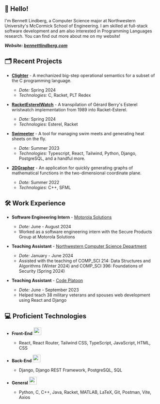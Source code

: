 ## 👋 Hello!

I'm Bennett Lindberg, a Computer Science major at Northwestern University's McCormick School of Engineering. I am skilled at full-stack software development and am also interested in Programming Languages research. You can find out more about me on my website!

***Website: [bennettlindberg.com](https://bennettlindberg.com)***

## 🗂️ Recent Projects

- **[Clighter](https://github.com/bennettlindberg/Clighter)** - A mechanized big-step operational semantics for a subset of the C programming language.
  - _Date:_ Spring 2024
  - _Technologies:_ C, Racket, PLT Redex
 
- **[RacketEsterelWatch](https://github.com/bennettlindberg/RacketEsterelWatch)** - A transpilation of Gérard Berry's Esterel wristwatch implementation from 1989 into Racket-Esterel.
  - _Date:_ Spring 2024
  - _Technologies:_ Esterel, Racket

- **[Swimeeter](https://github.com/bennettlindberg/Swimeeter)** - A tool for managing swim meets and generating heat sheets on the fly.
  - _Date:_ Summer 2023
  - _Technologies:_ Typescript, React, Tailwind, Python, Django, PostgreSQL, and a handful more.

- **[2DGrapher](https://github.com/bennettlindberg/2DGrapher)** - An application for quickly generating graphs of mathematical functions in the two-dimensional coordinate plane.
  - _Date:_ Summer 2022
  - _Technologies:_ C++, SFML
 
## 🛠️ Work Experience

- **Software Engineering Intern** - [Motorola Solutions](https://www.motorolasolutions.com/en_us.html)
  - _Date:_ June - August 2024
  - Worked as a software engineering intern with the Secure Products Group at Motorola Solutions
 
- **Teaching Assistant** - [Northwestern Computer Science Department](https://www.mccormick.northwestern.edu/computer-science/)
  - _Date:_ January - June 2024
  - Assisted with the teaching of COMP_SCI 214: Data Structures and Algorithms (Winter 2024) and COMP_SCI 396: Foundations of Security (Spring 2024)

- **Teaching Assistant** - [Code Platoon](https://www.codeplatoon.org/)
  - _Date:_ June - September 2023
  - Helped teach 38 military veterans and spouses web development using React and Django

## 💻 Proficient Technologies

- **Front-End** <a href="https://skillicons.dev"><img height="25" src="https://skillicons.dev/icons?i=react,tailwind,ts,js,html,css&theme=light" /></a>
  - React, React Router, Tailwind CSS, TypeScript, JavaScript, HTML, CSS

- **Back-End** <a href="https://skillicons.dev"><img height="25" src="https://skillicons.dev/icons?i=django,postgres&theme=light" /></a>
  - Django, Django REST Framework, PostgreSQL, SQL

- **General** <a href="https://skillicons.dev"><img height="25" src="https://skillicons.dev/icons?i=python,c,cpp,java,matlab,latex,git,postman,vite&theme=light" /></a>
  - Python, C, C++, Java, Racket, MATLAB, LaTeX, Git, Postman, Vite, Axios

